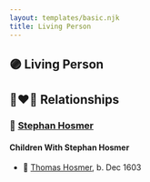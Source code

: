 ```yaml
---
layout: templates/basic.njk
title: Living Person
---
```

## 🟣 Living Person


## 👩‍❤️‍👨 Relationships

### 🔵 [Stephan Hosmer](/people/8/8785716)

#### Children With Stephan Hosmer
* 🔵 [Thomas Hosmer](/people/7/70805658), b. Dec 1603